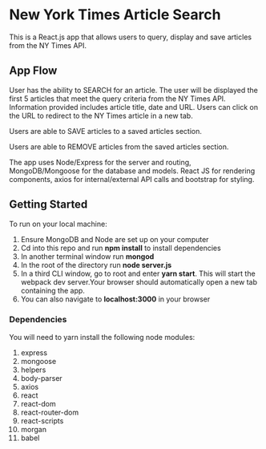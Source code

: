 # New York Times Article Search

This is a React.js app that allows users to query, display and save articles from the NY Times API. 

## App Flow
User has the ability to SEARCH for an article. The user will be displayed the first 5 articles that meet the query criteria from the NY Times API. Information provided includes article title, date and URL. Users can click on the URL to redirect to the NY Times article in a new tab. 

Users are able to SAVE articles to a saved articles section. 

Users are able to REMOVE articles from the saved articles section. 

The app uses Node/Express for the server and routing, MongoDB/Mongoose for the database and models. React JS for rendering components, axios for internal/external API calls and bootstrap for styling. 

## Getting Started

To run on your local machine:

1. Ensure MongoDB and Node are set up on your computer
2. Cd into this repo and run **npm install** to install dependencies
2. In another terminal window run **mongod**
3. In the root of the directory run **node server.js**
4. In a third CLI window, go to root and enter **yarn start**. This will start the webpack dev server.Your browser should automatically open a new tab containing the app.
5. You can also navigate to **localhost:3000** in your browser

### Dependencies

You will need to yarn install the following node modules:

1. express
2. mongoose
3. helpers
4. body-parser
5. axios
6. react
7. react-dom
8. react-router-dom
9. react-scripts
10. morgan
11. babel
